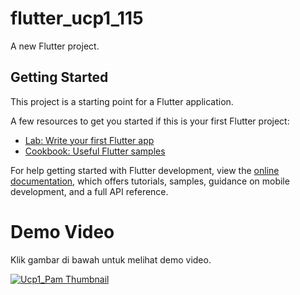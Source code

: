 # flutter_ucp1_115

A new Flutter project.

## Getting Started

This project is a starting point for a Flutter application.

A few resources to get you started if this is your first Flutter project:

- [Lab: Write your first Flutter app](https://docs.flutter.dev/get-started/codelab)
- [Cookbook: Useful Flutter samples](https://docs.flutter.dev/cookbook)

For help getting started with Flutter development, view the
[online documentation](https://docs.flutter.dev/), which offers tutorials,
samples, guidance on mobile development, and a full API reference.

# Demo Video

Klik gambar di bawah untuk melihat demo video.

[![Ucp1_Pam Thumbnail](https://via.placeholder.com/600x300)](https://youtu.be/your-video-id)

